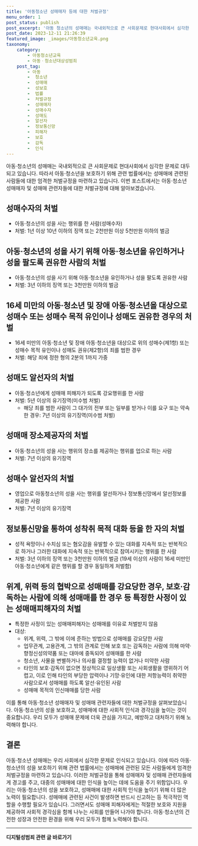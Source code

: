 ```yaml
---
title: '아동청소년 성매매자 등에 대한 처벌규정'
menu_order: 1
post_status: publish
post_excerpt: '아동 청소년의 성매매는 국내외적으로 큰 사회문제로 현대사회에서 심각한 문제로 대두되고 있습니다. 따라서 아동 청소년을 보호하기 위해 관련 법률에서는 성매매에 관련된 사람들에 대한 엄격한 처벌규정을 마련하고 있습니다. 이번 포스트에서는 아동 청소년 성매매자 및 성매매 관련자들에 대한 처벌규정에 대해 알아보겠습니다.'
post_date: 2023-12-11 21:26:39
featured_image: _images/아동청소년교육.png
taxonomy:
    category:
        - 아동청소년교육
        - 아동ㆍ청소년대상성범죄
    post_tag:
        - 아동
        -  청소년
        -  성매매
        -  성보호
        -  법률
        -  처벌규정
        -  성매매자
        -  성매수자
        -  성매도
        -  알선자
        -  정보통신망
        -  피해자
        -  보호
        -  감독
        -  인식
---
```



아동·청소년의 성매매는 국내외적으로 큰 사회문제로 현대사회에서 심각한 문제로 대두되고 있습니다. 따라서 아동·청소년을 보호하기 위해 관련 법률에서는 성매매에 관련된 사람들에 대한 엄격한 처벌규정을 마련하고 있습니다. 이번 포스트에서는 아동·청소년 성매매자 및 성매매 관련자들에 대한 처벌규정에 대해 알아보겠습니다.

## 성매수자의 처벌

- 아동·청소년의 성을 사는 행위를 한 사람(성매수자)
- 처벌: 1년 이상 10년 이하의 징역 또는 2천만원 이상 5천만원 이하의 벌금

## 아동·청소년의 성을 사기 위해 아동·청소년을 유인하거나 성을 팔도록 권유한 사람의 처벌

- 아동·청소년의 성을 사기 위해 아동·청소년을 유인하거나 성을 팔도록 권유한 사람
- 처벌: 3년 이하의 징역 또는 3천만원 이하의 벌금

## 16세 미만의 아동·청소년 및 장애 아동·청소년을 대상으로 성매수 또는 성매수 목적 유인이나 성매도 권유한 경우의 처벌

- 16세 미만의 아동·청소년 및 장애 아동·청소년을 대상으로 위의 성매수(제1항) 또는 성매수 목적 유인이나 성매도 권유(제2항)의 죄를 범한 경우
- 처벌: 해당 죄에 정한 형의 2분의 1까지 가중

## 성매도 알선자의 처벌

- 아동·청소년에게 성매매 피해자가 되도록 강요행위를 한 사람
- 처벌: 5년 이상의 유기징역(미수범 처벌)
  - 해당 죄를 범한 사람이 그 대가의 전부 또는 일부를 받거나 이를 요구 또는 약속한 경우: 7년 이상의 유기징역(미수범 처벌)
  
## 성매매 장소제공자의 처벌

- 아동·청소년의 성을 사는 행위의 장소를 제공하는 행위를 업으로 하는 사람
- 처벌: 7년 이상의 유기징역

## 성매수 알선자의 처벌

- 영업으로 아동청소년의 성을 사는 행위를 알선하거나 정보통신망에서 알선정보를 제공한 사람
- 처벌: 7년 이상의 유기징역

## 정보통신망을 통하여 성착취 목적 대화 등을 한 자의 처벌

- 성적 욕망이나 수치심 또는 혐오감을 유발할 수 있는 대화를 지속적 또는 반복적으로 하거나 그러한 대화에 지속적 또는 반복적으로 참여시키는 행위를 한 사람
- 처벌: 3년 이하의 징역 또는 3천만원 이하의 벌금 (19세 이상의 사람이 16세 미만인 아동·청소년에게 같은 행위를 할 경우 동일하게 처벌함)

## 위계, 위력 등의 협박으로 성매매를 강요당한 경우, 보호·감독하는 사람에 의해 성매매를 한 경우 등 특정한 사정이 있는 성매매피해자의 처벌

- 특정한 사정이 있는 성매매피해자는 성매매를 이유로 처벌받지 않음
- 대상:
  - 위계, 위력, 그 밖에 이에 준하는 방법으로 성매매를 강요당한 사람
  - 업무관계, 고용관계, 그 밖의 관계로 인해 보호 또는 감독하는 사람에 의해 마약·향정신성의약품 또는 대마에 중독되어 성매매를 한 사람
  - 청소년, 사물을 변별하거나 의사를 결정할 능력이 없거나 미약한 사람
  - 타인의 보호·감독이 없으면 정상적으로 일상생활 또는 사회생활을 영위하기 어렵고, 이로 인해 타인의 부당한 압력이나 기망·유인에 대한 저항능력이 취약한 사람으로서 성매매를 하도록 알선·유인된 사람
  - 성매매 목적의 인신매매를 당한 사람

이를 통해 아동·청소년 성매매자 및 성매매 관련자들에 대한 처벌규정을 살펴보았습니다. 아동·청소년의 성을 보호하고, 성매매에 대한 사회적 인식과 경각심을 높이는 것이 중요합니다. 우리 모두가 성매매 문제에 더욱 관심을 가지고, 예방하고 대처하기 위해 노력해야 합니다.

## 결론

아동·청소년 성매매는 우리 사회에서 심각한 문제로 인식되고 있습니다. 이에 따라 아동·청소년의 성을 보호하기 위해 관련 법률에서는 성매매에 관련된 모든 사람들에게 엄격한 처벌규정을 마련하고 있습니다. 이러한 처벌규정을 통해 성매매자 및 성매매 관련자들에게 경고를 주고, 대중의 성매매에 대한 인식을 높이는 데에 도움을 주기 위함입니다. 우리는 아동·청소년의 성을 보호하고, 성매매에 대한 사회적 인식을 높이기 위해 더 많은 노력이 필요합니다. 성매매에 관련된 사건이 발생하면 반드시 신고하는 등 적극적인 역할을 수행할 필요가 있습니다. 그러면서도 성매매 피해자에게는 적절한 보호와 지원을 제공하여 사회적 경각심을 함께 나누는 사회를 만들어 나가야 합니다. 아동·청소년의 건전한 성장과 안전한 환경을 위해 우리 모두가 함께 노력해야 합니다.
<!-- wp:separator -->
<hr class="wp-block-separator has-alpha-channel-opacity"/>
<!-- /wp:separator -->

<!-- wp:group {"backgroundColor":"base","layout":{"type":"constrained"}} -->
<div class="wp-block-group has-base-background-color has-background"><!-- wp:paragraph {"align":"center","fontSize":"medium"} -->
<p class="has-text-align-center has-large-font-size"><strong>디지털성범죄 관련 글 바로가기</strong></p>
<!-- /wp:paragraph -->


<!-- wp:latest-posts
{"categories":[{"id":28090,"count":19,"description":"","link":"https://uknowlaw.com/category/%eb%94%94%ec%a7%80%ed%84%b8%ec%84%b1%eb%b2%94%ec%a3%84/","name":"디지털성범죄","slug":"디지털성범죄","taxonomy":"category","parent":0,"meta":[],"_links":{"self":[{"href":"https://uknowlaw.com/wp-json/wp/v2/categories/28090"}],"collection":[{"href":"https://uknowlaw.com/wp-json/wp/v2/categories"}],"about":[{"href":"https://uknowlaw.com/wp-json/wp/v2/taxonomies/category"}],"wp:post_type":[{"href":"https://uknowlaw.com/wp-json/wp/v2/posts?categories=28090"}],"curies":[{"name":"wp","href":"https://api.w.org/{rel}","templated":true}]}}],"postsToShow":100,"excerptLength":28,"postLayout":"grid","columns":2,"featuredImageAlign":"left","featuredImageSizeSlug":"large","fontSize":"small"} /--></div>
<!-- /wp:group -->